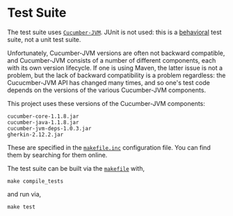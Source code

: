 # Test Suite

The test suite uses [`Cucumber-JVM`](https://github.com/cucumber/cucumber-jvm).
JUnit is not used: this is a
[behavioral](https://en.wikipedia.org/wiki/Behavior_Driven_Development)
test suite, not a unit test suite.

Unfortunately, Cucumber-JVM versions are often not backward compatible, and Cucumber-JVM
consists of a number of different components, each with its own
version lifecycle. If one is using Maven, the latter issue is not a problem,
but the lack of backward compatibility is a problem regardless: the Cucucmber-JVM API
has changed many times, and so one's test code depends on the versions of the
various Cucumber-JVM components.

This project uses these versions of the Cucumber-JVM components:

```
cucumber-core-1.1.8.jar
cucumber-java-1.1.8.jar
cucumber-jvm-deps-1.0.3.jar
gherkin-2.12.2.jar
```

These are specified in the [`makefile.inc`](https://github.com/ScaledMarkets/dabl/blob/master/makefile.inc)
configuration file. You can find them by searching for them online.

The test suite can be built via
the [`makefile`](https://github.com/ScaledMarkets/dabl/blob/master/makefile) with,
```
make compile_tests
```
and run via,
```
make test
```
